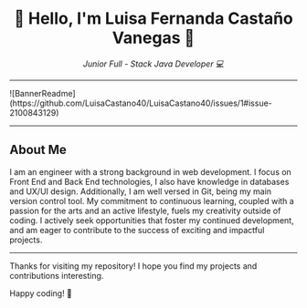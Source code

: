 <!-- Centrar el título -->
<h1 align="center"> 💜 Hello, I'm Luisa Fernanda Castaño Vanegas 💜</h1>

<!-- Subtítulo -->
<p align="center"><em>Junior Full - Stack Java Developer 💻</em></p>

<!-- Separador -->
<hr>
![BannerReadme](https://github.com/LuisaCastano40/LuisaCastano40/issues/1#issue-2100843129)

---

## About Me

I am an engineer with a strong background in web development. I focus on Front End and Back End technologies, I also have knowledge in databases and UX/UI design. Additionally, I am well versed in Git, being my main version control tool. My commitment to continuous learning, coupled with a passion for the arts and an active lifestyle, fuels my creativity outside of coding. I actively seek opportunities that foster my continued development, and am eager to contribute to the success of exciting and impactful projects.

---
<!--
## Skills

- **Programming Languages:** ![HTML5](https://img.shields.io/badge/html%205-grey?style=for-the-badge&logo=html5&logoColor=white&labelColor=8E2DE2), ![CSS3](https://img.shields.io/badge/css%203-grey?style=for-the-badge&logo=css3&logoColor=white&labelColor=8E2DE2), ![JavaScript](https://img.shields.io/badge/-JavaScript-grey?style=for-the-badge&logo=javascript&logoColor=white&labelColor=8E2DE2), ![Java](https://img.shields.io/badge/-Java-grey?style=for-the-badge&logo=java&logoColor=white&labelColor=8E2DE2)
- **Frontend Technologies:** ![React](https://img.shields.io/badge/-react-grey?style=for-the-badge&logo=react&logoColor=white&labelColor=8E2DE2), ![Angular](https://img.shields.io/badge/-angular-grey?style=for-the-badge&logo=angular&logoColor=white&labelColor=8E2DE2), ![Bootstrap](https://img.shields.io/badge/-bootstrap-grey?style=for-the-badge&logo=bootstrap&logoColor=white&labelColor=8E2DE2)
- **Backend Technologies:** ![Node.js](https://img.shields.io/badge/-node-grey?style=for-the-badge&logo=node.js&logoColor=white&labelColor=8E2DE2), Express
- **Databases:** ![mongodb](https://img.shields.io/badge/-mongodb-grey?style=for-the-badge&logo=mongodb&logoColor=white&labelColor=8E2DE2), MySQL
- **Design Tools:** Figma
- **Methodologies:** Agile, Scrum 
- **Others:** Git, RESTful APIs



## Featured Projects

### [Project Name 1]
_Brief description of the project and technologies used._

### [Project Name 2]
_Brief description of the project and technologies used._

### [Project Name 3]
_Brief description of the project and technologies used._

_Explore more of my projects on my [portfolio](link to portfolio)._

## Contact

If you have any questions, suggestions, or just want to say hello, feel free to get in touch.

- **Email:** [your.email@example.com](mailto:your.email@example.com)
- **LinkedIn:** [Your Name on LinkedIn](link to LinkedIn profile)
- **Website/Portfolio:** [Your Website/Portfolio](link to portfolio)

## Resume

You can check out my [resume](link to resume) for more details on my experience and skills.

-->

Thanks for visiting my repository! I hope you find my projects and contributions interesting.

Happy coding! 🚀
